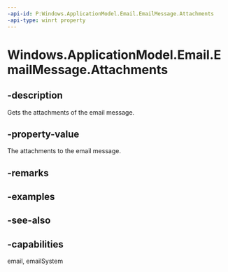 ```yaml
---
-api-id: P:Windows.ApplicationModel.Email.EmailMessage.Attachments
-api-type: winrt property
---
```


<!-- Property syntax
public Windows.Foundation.Collections.IVector<Windows.ApplicationModel.Email.EmailAttachment> Attachments { get; }
-->

# Windows.ApplicationModel.Email.EmailMessage.Attachments

## -description
Gets the attachments of the email message.

## -property-value
The attachments to the email message.

## -remarks

## -examples

## -see-also

## -capabilities
email, emailSystem
